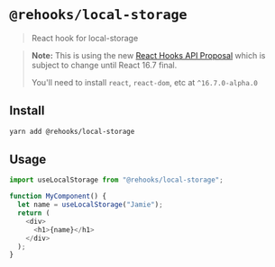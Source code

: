 # `@rehooks/local-storage`

> React hook for local-storage

> **Note:** This is using the new [React Hooks API Proposal](https://reactjs.org/docs/hooks-intro.html)
> which is subject to change until React 16.7 final.
>
> You'll need to install `react`, `react-dom`, etc at `^16.7.0-alpha.0`

## Install

```sh
yarn add @rehooks/local-storage
```

## Usage

```js
import useLocalStorage from "@rehooks/local-storage";

function MyComponent() {
  let name = useLocalStorage("Jamie");
  return (
    <div>
      <h1>{name}</h1>
    </div>
  );
}
```
